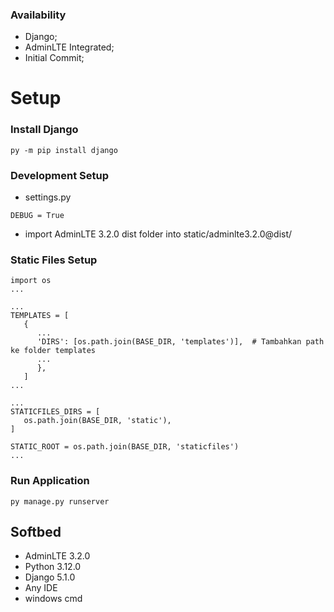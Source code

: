 ### Availability

- Django;
- AdminLTE Integrated;
- Initial Commit;

# Setup

### Install Django
```py -m pip install django```

### Development Setup
+ settings.py
```
DEBUG = True
```

+ import AdminLTE 3.2.0 dist folder into static/adminlte3.2.0@dist/

### Static Files Setup
```
import os
...

...
TEMPLATES = [
   {
      ...
      'DIRS': [os.path.join(BASE_DIR, 'templates')],  # Tambahkan path ke folder templates
      ...
      },
   ]
...

...
STATICFILES_DIRS = [
   os.path.join(BASE_DIR, 'static'),
]

STATIC_ROOT = os.path.join(BASE_DIR, 'staticfiles')
...

```

### Run Application

```py manage.py runserver```

## Softbed
+ AdminLTE 3.2.0
+ Python 3.12.0
+ Django 5.1.0
+ Any IDE
+ windows cmd
